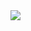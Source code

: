 <img src="https://img.shields.io/badge/Javascript-404040?style=for-the-badge&logo=appveyor&logoColor=F7DF1E" />
